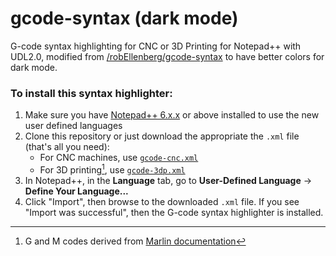 gcode-syntax (dark mode)
============

G-code syntax highlighting for CNC or 3D Printing for Notepad++ with UDL2.0, modified from [/robEllenberg/gcode-syntax](https://github.com/robEllenberg/gcode-syntax) to have better colors for dark mode.

### To install this syntax highlighter:

1. Make sure you have [Notepad++ 6.x.x](https://notepad-plus-plus.org/downloads/) or above installed to use the new user defined languages
2. Clone this repository or just download the appropriate the `.xml` file (that's all you need): 
	- For CNC machines, use [`gcode-cnc.xml`](https://github.com/Adam-Kay/gcode-syntax/blob/master/gcode-cnc.xml)
	- For 3D printing[^1], use [`gcode-3dp.xml`](https://github.com/Adam-Kay/gcode-syntax/blob/master/gcode-3dp.xml)
3. In Notepad++, in the **Language** tab, go to **User-Defined Language** → **Define Your Language...**
4. Click "Import", then browse to the downloaded `.xml` file. If you see "Import was successful", then the G-code syntax highlighter is installed.

[^1]:G and M codes derived from [Marlin documentation](https://marlinfw.org/docs/gcode/G000-G001.html)